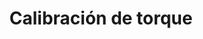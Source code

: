 ---
title: 'Calibración de torque'
previewDescription: "Calibra con precisión tus herramientas y cumple normativas de calidad,
              nuestro servicio certificado garantiza los niveles exactos de torque según cada herramienta manual, eléctrica o neumática.
              Mejora eficiencia, seguridad y productividad."
description: [
                "En Desoutter México, nuestro servicio de calibración de torque cuenta con la prestigiosa acreditación otorgada por la Entidad Mexicana de Acreditación, EMA.", 
                "Este reconocimiento respalda la excelencia y precisión de nuestro proceso de calibración, asegurando que tus herramientas de torque cumplan con los más altos estándares de calidad.",
            ]
image: "https://s3.amazonaws.com/desumex.com.mx/servicios/calibracion-torque.jpg"
imageBanner: "https://s3.amazonaws.com/desumex.com.mx/servicios/banners/banner-calibracion-torque.png"
imageDescription: "Ingeniero trabajando en calibración de torquimetro, con un sistema de calibración profesional"
imageBannerDescription: "Ingeniero experto en calibración de torque trabajando en laboratorio de par torsional"
qya: [
    {
        q: "¿Por qué es importante la calibración de torque en la industria general?",
        a: "La calibración de torque es esencial para garantizar la precisión, calidad y seguridad en la producción, evitando problemas como la fijación insuficiente o excesiva que pueden llevar a fallos en productos y pérdida de eficiencia.",
    },
    {
        q: "¿Qué factores consideramos para el servicio de calibración de torque?",
        a: "La trazabilidad de las mediciones, la precisión del equipo de calibración, la frecuencia de calibración y la experiencia del proveedor de servicios para asegurar resultados confiables, nuestro servicio de calibración cumple con las normativas y regulaciones aplicables en su industria.",
    },
    {
        q: "¿Cómo influye la calibración de torque en la reducción de costos?",
        a: "La calibración de torque asegura que las herramientas se utilicen correctamente, evitando aprietes incorrectos que pueden causar retrabajos y desperdicios de material, lo que ahorra costos y mejora la calidad.",
    },
    {
        q: "¿Con qué frecuencia se debe calibrar una herramienta de torque?",
        a: "Es esencial tener en cuenta que los torquímetros deben recibir mantenimiento al menos una vez al año. Debido a que son herramientas de precisión, es importante llevar a cabo una recalibración periódica, ya que el uso constante puede provocar la pérdida gradual de su calibración original.",
    },
]
---